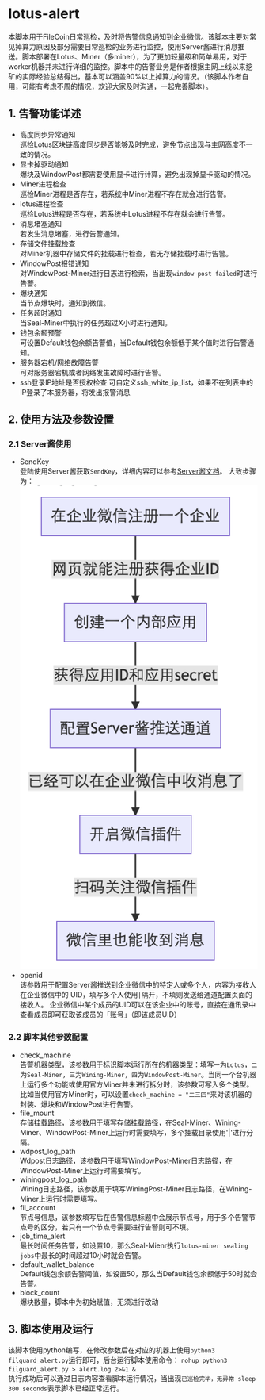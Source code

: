 # lotus-alert
本脚本用于FileCoin日常巡检，及时将告警信息通知到企业微信。该脚本主要对常见掉算力原因及部分需要日常巡检的业务进行监控，使用Server酱进行消息推送。脚本部署在Lotus、Miner（多miner），为了更加轻量级和简单易用，对于worker机器并未进行详细的监控。脚本中的告警业务是作者根据主网上线以来挖矿的实际经验总结得出，基本可以涵盖90%以上掉算力的情况。（该脚本作者自用，可能有考虑不周的情况，欢迎大家及时沟通，一起完善脚本）。
## 1. 告警功能详述
- 高度同步异常通知  
巡检Lotus区块链高度同步是否能够及时完成，避免节点出现与主网高度不一致的情况。
- 显卡掉驱动通知  
爆块及WindowPost都需要使用显卡进行计算，避免出现掉显卡驱动的情况。
- Miner进程检查  
巡检Miner进程是否存在，若系统中Miner进程不存在就会进行告警。
- lotus进程检查  
巡检Lotus进程是否存在，若系统中Lotus进程不存在就会进行告警。
- 消息堵塞通知  
若发生消息堵塞，进行告警通知。
- 存储文件挂载检查  
对Miner机器中存储文件的挂载进行检查，若无存储挂载时进行告警。
- WindowPost报错通知  
对WindowPost-Miner进行日志进行检索，当出现`window post failed`时进行告警。
- 爆块通知  
当节点爆块时，通知到微信。
- 任务超时通知  
当Seal-Miner中执行的任务超过X小时进行通知。
- 钱包余额预警  
可设置Default钱包余额告警值，当Default钱包余额低于某个值时进行告警通知。
- 服务器宕机/网络故障告警  
可对服务器宕机或者网络发生故障时进行告警。
- ssh登录IP地址是否授权检查
可自定义ssh_white_ip_list，如果不在列表中的IP登录了本服务器，将发出报警消息
## 2. 使用方法及参数设置
### 2.1 Server酱使用
- SendKey  
登陆使用Server酱获取`SendKey`，详细内容可以参考[Server酱文档](https://sct.ftqq.com/forward)。
大致步骤为：  
![avatar](./images/serverj.png)
- openid  
该参数用于配置Server酱推送到企业微信中的特定人或多个人，内容为接收人在企业微信中的 UID，填写多个人使用`|`隔开，不填则发送给通道配置页面的接收人。
企业微信中某个成员的UID可以在该企业中的账号，直接在通讯录中查看成员即可获取该成员的「账号」（即该成员UID）
### 2.2 脚本其他参数配置
- check_machine  
告警机器类型，该参数用于标识脚本运行所在的机器类型：填写`一`为`Lotus`，`二`为`Seal-Miner`，`三`为`Wining-Miner`，`四`为`WindowPost-Miner`。当同一个台机器上运行多个功能或使用官方Miner并未进行拆分时，该参数可写入多个类型。比如当使用官方Miner时，可以设置`check_machine = "二三四"`来对该机器的封装、爆块和WindowPost进行告警。
- file_mount  
存储挂载路径，该参数用于填写存储挂载路径，在Seal-Miner、Wining-Miner、WindowPost-Miner上运行时需要填写，多个挂载目录使用'|'进行分隔。
- wdpost_log_path  
Wdpost日志路径，该参数用于填写WindowPost-Miner日志路径，在WindowPost-Miner上运行时需要填写。
- winingpost_log_path  
Wining日志路径，该参数用于填写WiningPost-Miner日志路径，在Wining-Miner上运行时需要填写。
- fil_account  
节点号信息，该参数填写后在告警信息标题中会展示节点号，用于多个告警节点号的区分，若只有一个节点号需要进行告警则可不填。
- job_time_alert  
最长时间任务告警，如设置10，那么Seal-Mienr执行`lotus-miner sealing jobs`中最长的时间超过10小时就会告警。
- default_wallet_balance  
Default钱包余额告警阈值，如设置50，那么当Default钱包余额低于50时就会告警。
- block_count  
爆块数量，脚本中为初始赋值，无须进行改动
## 3. 脚本使用及运行
该脚本使用python编写，在修改参数后在对应的机器上使用`python3 filguard_alert.py`运行即可，后台运行脚本使用命令：
`nohup python3 filguard_alert.py > alert.log 2>&1 &`  
执行成功后可以通过日志内容查看脚本运行情况，当出现`已巡检完毕，无异常 sleep 300 seconds`表示脚本已经正常运行。
